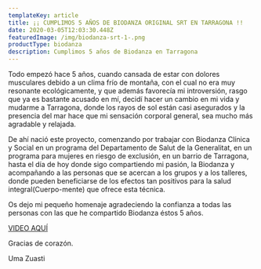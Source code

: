 ```yaml
---
templateKey: article
title: ¡¡ CUMPLIMOS 5 AÑOS DE BIODANZA ORIGINAL SRT EN TARRAGONA !!
date: 2020-03-05T12:03:30.448Z
featuredImage: /img/biodanza-srt-1-.png
productType: biodanza
description: Cumplimos 5 años de Biodanza en Tarragona
---
```

Todo empezó hace 5 años, cuando cansada de estar con dolores musculares debido a un clima frío de montaña, con el cual no era muy resonante ecológicamente, y que además favorecía mi introversión, rasgo que ya es bastante acusado en mí, decidí hacer un cambio en mi vida y mudarme a Tarragona, donde los rayos de sol están casi asegurados y la presencia del mar hace que mi sensación corporal general, sea mucho más agradable y relajada.

De ahí nació este proyecto, comenzando por trabajar con Biodanza Clínica y Social en un programa del Departamento de Salut de la Generalitat, en un programa para mujeres en riesgo de exclusión, en un barrio de Tarragona, hasta el día de hoy donde sigo compartiendo mi pasión, la Biodanza y acompañando a las personas que se acercan a los grupos y a los talleres, donde pueden beneficiarse de los efectos tan positivos para la salud integral(Cuerpo-mente) que ofrece esta técnica.

Os dejo mi pequeño homenaje agradeciendo la confianza a todas las personas con las que he compartido Biodanza éstos 5 años.

[VIDEO AQUÍ](https://www.facebook.com/255439028305004/videos/2549422448503625/)

Gracias de corazón.

Uma Zuasti
